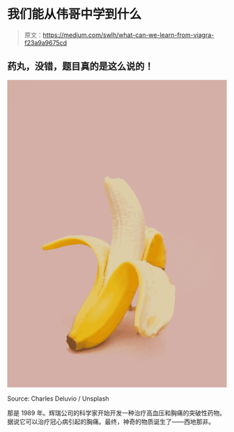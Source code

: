 # 我们能从伟哥中学到什么

> 原文：<https://medium.com/swlh/what-can-we-learn-from-viagra-f23a9a9675cd>

## 药丸，没错，题目真的是这么说的！

![](img/d0984047f5f5da81ac579abf883c2c08.png)

Source: Charles Deluvio / Unsplash

那是 1989 年。辉瑞公司的科学家开始开发一种治疗高血压和胸痛的突破性药物。据说它可以治疗冠心病引起的胸痛。最终，神奇的物质诞生了——西地那非。